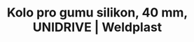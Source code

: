 ---
Link: "file:/Users/vinayakpatel/Downloads/www.weldplast.cz/kolo-pro-gumu-silikon-40-mm-unidrive"
product_name: "Kolo pro gumu silikon, 40 mm, UNIDRIVE"
product_id: "Obj. číslo:159.911"
title: "Kolo pro gumu silikon, 40 mm, UNIDRIVE | Weldplast"
product_desc: ""
product_specs: ""
product_downloads: ""
href: ""
accessories: "Náhradní guma silikon 40 mm, UNIDRIVE"
similar_products: ""
---